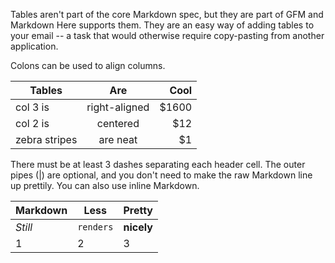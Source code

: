 Tables aren't part of the core Markdown spec, but they are part of GFM and Markdown Here supports them. They are an easy way of adding tables to your email -- a task that would otherwise require copy-pasting from another application.Colons can be used to align columns.| Tables        | Are           | Cool  || ------------- |:-------------:| -----:|| col 3 is      | right-aligned | $1600 || col 2 is      | centered      |   $12 || zebra stripes | are neat      |    $1 |There must be at least 3 dashes separating each header cell.The outer pipes (|) are optional, and you don't need to make the raw Markdown line up prettily. You can also use inline Markdown.Markdown | Less | Pretty--- | --- | ---*Still* | `renders` | **nicely**1 | 2 | 3